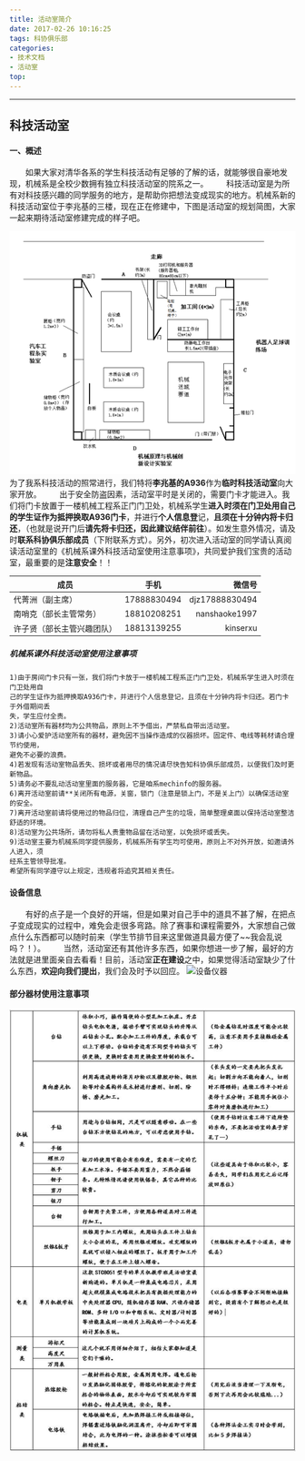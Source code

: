 ```yaml
---
title: 活动室简介
date: 2017-02-26 10:16:25
tags: 科协俱乐部
categories: 
- 技术文档
- 活动室
top:
---
```

***
科技活动室
---
#### 一、概述
　　如果大家对清华各系的学生科技活动有足够的了解的话，就能够很自豪地发现，机械系是全校少数拥有独立科技活动室的院系之一。
　　科技活动室是为所有对科技感兴趣的同学服务的地方，是帮助你把想法变成现实的地方。机械系新的科技活动室位于李兆基的三楼，现在正在修建中，下图是活动室的规划简图，大家一起来期待活动室修建完成的样子吧。

<!-- more -->

![活动室规划简图](activity-room/1.png)
　　为了我系科技活动的照常进行，我们特将**李兆基的A936**作为**临时科技活动室**向大家开放。
　　出于安全防盗因素，活动室平时是关闭的，需要门卡才能进入。我们将门卡放置于一楼机械工程系正门门卫处，机械系学生**进入时须在门卫处用自己的学生证作为抵押换取A936门卡**，并进行**个人信息登**记，**且须在十分钟内将卡归还**，（也就是说开门后**请先将卡归还，因此建议结伴前往**）。如发生意外情况，请及时**联系科协俱乐部成员**（下附联系方式）。另外，初次进入活动室的同学请认真阅读活动室里的《机械系课外科技活动室使用注意事项》，共同爱护我们宝贵的活动室，最重要的是**注意安全**！！

| 成员 |手机 |微信号 |
| ------------------------------------- |:------------------:| ---------------------:|
|代菁洲（副主席） |17888830494 | djz17888830494|
|南哨克（部长主管常务） | 18810208251|nanshaoke1997 |
|许子贤（部长主管兴趣团队）|18813139255 | kinserxu |
##### **机械系课外科技活动室使用注意事项**
```cash
1)由于房间门卡只有一张，我们将门卡放于一楼机械工程系正门门卫处，机械系学生进入时须在门卫处用自
己的学生证作为抵押换取A936门卡，并进行个人信息登记，且须在十分钟内将卡归还。若门卡于外借期间丢
失，学生应付全责。
2)活动室所有器材均为公共物品，原则上不予借出，严禁私自带出活动室。
3)请小心爱护活动室所有的器材，避免因不当操作造成的仪器损坏。固定件、电线等耗材请合理节约使用，
避免不必要的浪费。
4)若发现有活动室物品丢失、损坏或者用尽的情况请尽快告知科协俱乐部成员，以便我们及时更新物品。
5)请务必不要乱动活动室里面的服务器，它是咱系mechinfo的服务器。
6)离开活动室前请**关闭所有电源，关窗，锁门（注意是锁上门，不是关上门）以确保活动室的安全。
7)离开活动室前请将使用过的物品归位，清理自己产生的垃圾，简单整理桌面以保持活动室整洁舒适的环境。
8)活动室为公共场所，请勿将私人贵重物品留在活动室，以免损坏或丢失。
9)活动室主要为机械系同学提供服务，机械系所有学生均可使用，原则上不对外开放，如邀请外人进入，须
经系主管领导批准。
希望所有同学遵守以上规定，违规者将追究其相关责任。
```
#### 设备信息
　　有好的点子是一个良好的开端，但是如果对自己手中的道具不甚了解，在把点子变成现实的过程中，难免会走很多弯路。除了赛事和课程需要外，大家想自己做点什么东西都可以随时前来（学生节排节目来这里做道具最方便了~~我会乱说吗？！）。
　　当然，活动室还有其他许多东西，如果你想进一步了解，最好的方法就是进里面亲自去看看！目前，活动室**正在建设**之中，如果觉得活动室缺少了什么东西，**欢迎向我们提出**，我们会及时予以回应。 
![设备仪器](activitiy-room/2.jpg)
#### 部分器材使用注意事项

![使用说明](activity-room/3.jpg)

